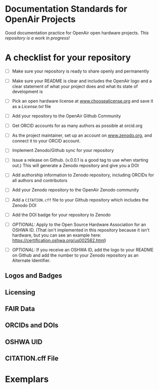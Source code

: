 # Documentation Standards for OpenAir Projects
Good documentation practice for OpenAir open hardware projects. _This repository is a work in progress!_

# A checklist for your repository
- [ ] Make sure your repository is ready to share openly and permanently
- [ ] Make sure your README is clear and includes the OpenAir logo and a clear statement of what your project does and what its state of development is
- [ ] Pick an open hardware license at www.choosealicense.org and save it as a *License.txt* file
- [ ] Add your repository to the OpenAir Github Community
- [ ] Get ORCID accounts for as many authors as possible at orcid.org
- [ ] As the project maintainer, set up an account on www.zenodo.org, and connect it to your ORCID account.
- [ ] Implement Zenodo/Github sync for your repository
- [ ] Issue a release on Github. (v.0.0.1 is a good tag to use when starting out.) This will generate a Zenodo repository and give you a DOI
- [ ] Add authorship information to Zenodo repository, including ORCIDs for all authors and contributors
- [ ] Add your Zenodo repository to the OpenAir Zenodo community
- [ ] Add a `CITATION.cff` file to your Github repository which includes the Zenodo DOI
- [ ] Add the DOI badge for your repository to Zenodo
- [ ] _OPTIONAL:_ Apply to the Open Source Hardware Association for an OSHWA ID. (That isn't implemented in this repository because it isn't hardware, but you can see an example here: https://certification.oshwa.org/us002582.html)
- [ ] _OPTIONAL:_ If you receive an OSHWA ID, add the logo to your README on Github and add the number to your Zenodo repository as an Alternate Identifier.


## Logos and Badges

## Licensing

## FAIR Data

## ORCIDs and DOIs

## OSHWA UID

## CITATION.cff File

# Exemplars
